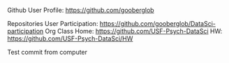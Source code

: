 Github User Profile: https://github.com/gooberglob

Repositories
  User
    Participation: https://github.com/gooberglob/DataSci-participation
  Org
    Class Home: https://github.com/USF-Psych-DataSci
    HW: https://github.com/USF-Psych-DataSci/HW

Test commit from computer


